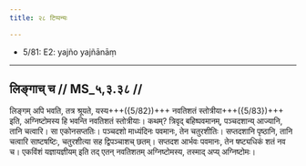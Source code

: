 ```yaml
---
title: २८ टिप्पन्यः

---
```

- 5/81: E2: yajño yajñānāṃ

____________________________________________


## लिङ्गाच् च // MS_५,३.३८ //

लिङ्गम् अपि भवति, तत्र श्रूयते, यस्य+++({5/82})+++ नवतिशतं स्तोत्रीया+++({5/83})+++ इति, अग्निष्टोमस्य हि भवन्ति नवतिशतं स्तोत्रीयाः। कथम्? त्रिवृद् बहिष्पवमानम्, पञ्चदशान्य् आज्यानि, तानि चत्वारि। सा एकोनसप्ततिः। पञ्चदशो माध्यंदिनः पवमानः, तेन चतुरशीतिः। सप्तदशानि पृष्ठानि, तानि चत्वारि साष्टषष्टिः, चतुरशीत्या सह द्विपञ्चाशच् छतम्। सप्तदश आर्भवः पवमानः, तेन षष्ट्यधिकं शतं नव च। एकविंशं यज्ञायज्ञीयम् इति तद् एतन् नवतिशतम् अग्निष्टोमस्य, तस्माद् अप्य् अग्निष्टोमः।
